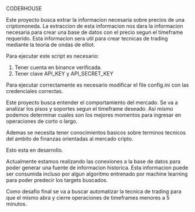 CODERHOUSE

Este proyecto busca extrar la informacion necesaria sobre precios de una criptomoneda.
La extraccion de esta informacion nos dara la informacion necesaria para crear una base de datos con el precio
segun el timeframe requerido.
Esta informacion sera util para crear tecnicas de trading mediante la teoria de ondas de elliot.

Para ejecutar este script es necesario:
1. Tener cuenta en binance verificada.
2. Tener clave API_KEY y API_SECRET_KEY

Para ejecutar correctamente es necesario modificar el file config.ini con las credenciales correctas.

Este proyecto busca entender el comportamiento del mercado. Se va a analizar los pisos y soportes segun el timeframe deseado.
Asi mismo podemos determinar cuales son los mejores momentos para ingresar en operaciones de corto o largo.

Ademas se necesita tener conocimientos basicos sobre terminos tecnicos del ambito de finanzas orientadas al mercado cripto.

Esto esta en desarrollo.

Actualmente estamos realizando las conexiones a la base de datos para poder generar una fuente de informacion historica.
Esta informacion puede ser consumida incluso por algun algoritmo entrenado por machine learning para poder predecir los targets buscados.

Como desafio final se va a buscar automatizar la tecnica de trading para que el mismo abra y cierre operaciones de timeframes menores a 5 minutos.
